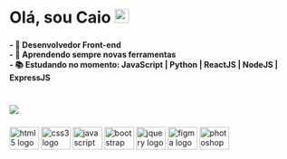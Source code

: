 <h1 align="left">Olá, sou Caio <img src="https://raw.githubusercontent.com/kaueMarques/kaueMarques/master/hi.gif" height="25px"></h1>
<p align="left"></p>

###

<h4 align="left">- 🎯 Desenvolvedor Front-end<br>- 🌱 Aprendendo sempre novas ferramentas<br>- 📚 Estudando no momento: JavaScript | Python | ReactJS |  NodeJS | ExpressJS</h4>

###

<br clear="both">

<img src="https://github-stats-alpha.vercel.app/api?username=CaioAlq&cc=transparent&tc=fff&ic=4d237f&bc=000" />

###

<div align="left">
  <img src="https://cdn.jsdelivr.net/gh/devicons/devicon/icons/html5/html5-original.svg" height="40" width="52" alt="html5 logo"  />
  <img src="https://cdn.jsdelivr.net/gh/devicons/devicon/icons/css3/css3-original.svg" height="40" width="52" alt="css3 logo"  />
  <img src="https://cdn.jsdelivr.net/gh/devicons/devicon/icons/javascript/javascript-original.svg" height="40" width="52" alt="javascript logo"  />
  <img src="https://cdn.jsdelivr.net/gh/devicons/devicon/icons/bootstrap/bootstrap-original.svg" height="40" width="52" alt="bootstrap logo"  />
  <img src="https://cdn.jsdelivr.net/gh/devicons/devicon/icons/jquery/jquery-original.svg" height="40" width="52" alt="jquery logo"  />
  <img src="https://cdn.jsdelivr.net/gh/devicons/devicon/icons/figma/figma-original.svg" height="40" width="52" alt="figma logo"  />
  <img src="https://cdn.jsdelivr.net/gh/devicons/devicon/icons/photoshop/photoshop-plain.svg" height="40" width="52" alt="photoshop logo"  />
</div>

###
